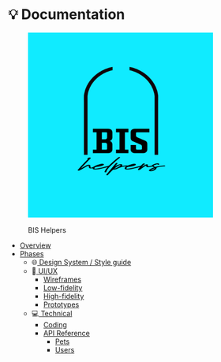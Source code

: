 # 💡 Documentation

<div data-full-width="true">

<figure><img src=".gitbook/assets/bis_helpers_logo.jpg" alt="" width="375"><figcaption><p>BIS Helpers</p></figcaption></figure>

</div>

* [Overview](documentation/overview.md)
* [Phases](documentation/phases/)
  * 🌐[ Design System / Style guide](documentation/phases/design-system-style-guide.md)
  * 🎨[ UI/UX](documentation/phases/ui-ux/)
    * [Wireframes](documentation/phases/ui-ux/wireframes.md)
    * [Low-fidelity](documentation/phases/ui-ux/low-fidelity.md)
    * [High-fidelity](documentation/phases/ui-ux/high-fidelity.md)
    * [Prototypes](documentation/phases/ui-ux/prototypes.md)
  * 💻[ Technical](documentation/phases/technical/)
    * [Coding](documentation/phases/technical/coding.md)
    * [API Reference](documentation/phases/technical/api-reference/)
      * [Pets](documentation/phases/technical/api-reference/pets.md)
      * [Users](documentation/phases/technical/api-reference/users.md)
